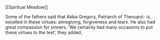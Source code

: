 [[Spiritual Meadow]]
 
Some of the fathers said that Abba Gregory, Patriarch of Theoupol- is, excelled in these virtues: almsgiving, forgiveness and tears. He also had great compassion for sinners. ‘We certainly had many occasions to put these virtues to the test’, they added,
